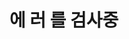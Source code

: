 ---
title: "에 러 를 검사중"
excerpt: "에러"

categories:
    Python
tags:
   파이썬
   라이브러리
toc: true
comments: true
---